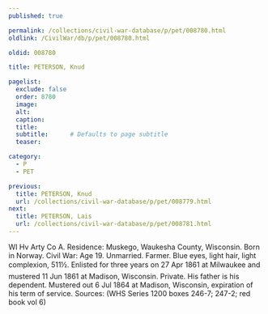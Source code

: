 ```yaml
---
published: true

permalink: /collections/civil-war-database/p/pet/008780.html
oldlink: /CivilWar/db/p/pet/008780.html

oldid: 008780

title: PETERSON, Knud

pagelist:
  exclude: false
  order: 8780
  image: 
  alt:
  caption:
  title:
  subtitle:      # Defaults to page subtitle
  teaser:

category: 
  - P 
  - PET

previous:
  title: PETERSON, Knud
  url: /collections/civil-war-database/p/pet/008779.html  
next:
  title: PETERSON, Lais
  url: /collections/civil-war-database/p/pet/008781.html   
---
```

WI Hv Arty Co A. Residence: Muskego, Waukesha County, Wisconsin. Born in Norway. Civil War: Age 19. Unmarried. Farmer. Blue eyes, light hair, light complexion, 5&#146;11&frac12;&#148;. Enlisted for three years on 27 Apr 1861 at Milwaukee and mustered 11 Jun 1861 at Madison, Wisconsin. Private. His father is his dependent. Mustered out 6 Jul 1864 at Madison, Wisconsin, expiration of his term of service. Sources: (WHS Series 1200 boxes 246-7; 247-2; red book vol 6)